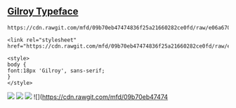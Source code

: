 ## [Gilroy Typeface](https://www.tinkov.info/gilroy.html)

```
https://cdn.rawgit.com/mfd/09b70eb47474836f25a21660282ce0fd/raw/e06a670afcb2b861ed2ac4a1ef752d062ef6b46b/Gilroy.css

<link rel="stylesheet" href="https://cdn.rawgit.com/mfd/09b70eb47474836f25a21660282ce0fd/raw/e06a670afcb2b861ed2ac4a1ef752d062ef6b46b/Gilroy.css">

<style>
body {
font:18px 'Gilroy', sans-serif;
}
</style>

```

![](https://cdn.rawgit.com/mfd/09b70eb47474836f25a21660282ce0fd/raw/e06a670afcb2b861ed2ac4a1ef752d062ef6b46b/210017.png)
![](https://cdn.rawgit.com/mfd/09b70eb47474836f25a21660282ce0fd/raw/e06a670afcb2b861ed2ac4a1ef752d062ef6b46b/06.png)
![](https://cdn.rawgit.com/mfd/09b70eb47474836f25a21660282ce0fd/raw/e06a670afcb2b861ed2ac4a1ef752d062ef6b46b/210279.png)
![](https://cdn.rawgit.com/mfd/09b70eb47474
